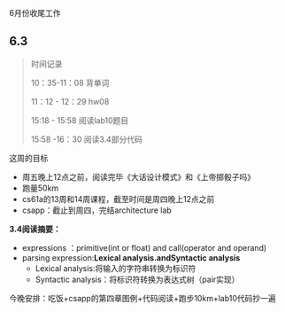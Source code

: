 6月份收尾工作

## 6.3

> 时间记录
>
> 10：35-11：08 背单词
>
> 11：12 - 12：29 hw08
>
> 15:18 - 15:58 阅读lab10题目
>
> 15:58 -16：30 阅读3.4部分代码

这周的目标

- 周五晚上12点之前，阅读完毕《大话设计模式》和《上帝掷骰子吗》
- 跑量50km
- cs61a的13周和14周课程，截至时间是周四晚上12点之前
- csapp：截止到周四，完结architecture lab

**3.4阅读摘要：**

- expressions ：primitive(int or float) and call(operator and operand)
- parsing expression:**Lexical analysis.**and**Syntactic analysis**
  - Lexical analysis:将输入的字符串转换为标识符
  - Syntactic analysis：将标识符转换为表达式树（pair实现）

今晚安排：吃饭+csapp的第四章图例+代码阅读+跑步10km+lab10代码抄一遍